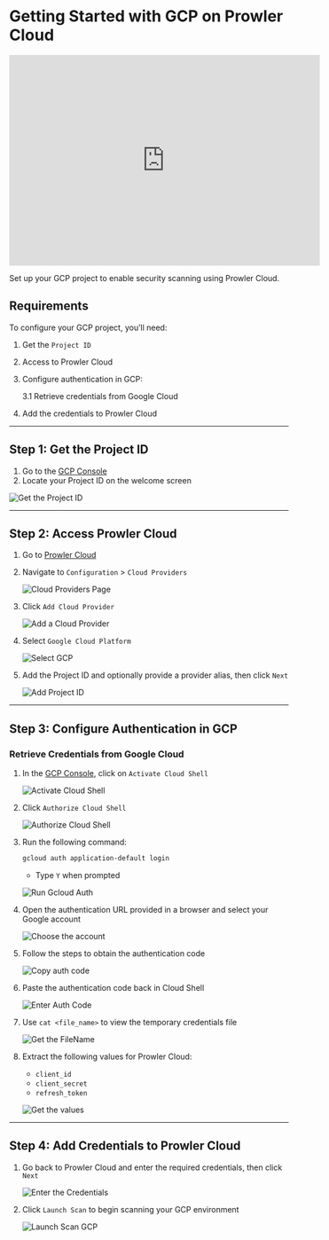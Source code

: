 # Getting Started with GCP on Prowler Cloud

<iframe width="560" height="380" src="https://www.youtube-nocookie.com/embed/v1as8vTFlMg" title="Prowler Cloud Onboarding GCP" frameborder="0" allow="accelerometer; autoplay; clipboard-write; encrypted-media; gyroscope; picture-in-picture" allowfullscreen="1"></iframe>

Set up your GCP project to enable security scanning using Prowler Cloud.

## Requirements

To configure your GCP project, you’ll need:

1. Get the `Project ID`
2. Access to Prowler Cloud
3. Configure authentication in GCP:

    3.1 Retrieve credentials from Google Cloud

4. Add the credentials to Prowler Cloud

---

## Step 1: Get the Project ID

1. Go to the [GCP Console](https://console.cloud.google.com/)
2. Locate your Project ID on the welcome screen

![Get the Project ID](./img/project-id-console.png)

---

## Step 2: Access Prowler Cloud

1. Go to [Prowler Cloud](https://cloud.prowler.com/)
2. Navigate to `Configuration` > `Cloud Providers`

    ![Cloud Providers Page](../img/cloud-providers-page.png)

3. Click `Add Cloud Provider`

    ![Add a Cloud Provider](../img/add-cloud-provider.png)

4. Select `Google Cloud Platform`

    ![Select GCP](./img/select-gcp.png)

5. Add the Project ID and optionally provide a provider alias, then click `Next`

    ![Add Project ID](./img/add-project-id.png)

---

## Step 3: Configure Authentication in GCP

### Retrieve Credentials from Google Cloud

1. In the [GCP Console](https://console.cloud.google.com/), click on `Activate Cloud Shell`

    ![Activate Cloud Shell](./img/access-console.png)

2. Click `Authorize Cloud Shell`

    ![Authorize Cloud Shell](./img/authorize-cloud-shell.png)

3. Run the following command:

    ```bash
    gcloud auth application-default login
    ```

    - Type `Y` when prompted

    ![Run Gcloud Auth](./img/run-gcloud-auth.png)

4. Open the authentication URL provided in a browser and select your Google account

    ![Choose the account](./img/take-account-email.png)

5. Follow the steps to obtain the authentication code

    ![Copy auth code](./img/copy-auth-code.png)

6. Paste the authentication code back in Cloud Shell

    ![Enter Auth Code](./img/enter-auth-code.png)

7. Use `cat <file_name>` to view the temporary credentials file

    ![Get the FileName](./img/get-temp-file-credentials.png)

8. Extract the following values for Prowler Cloud:

    - `client_id`
    - `client_secret`
    - `refresh_token`

    ![Get the values](./img/get-needed-values-auth.png)

---

## Step 4: Add Credentials to Prowler Cloud

1. Go back to Prowler Cloud and enter the required credentials, then click `Next`

    ![Enter the Credentials](./img/enter-credentials-prowler-cloud.png)

2. Click `Launch Scan` to begin scanning your GCP environment

    ![Launch Scan GCP](./img/launch-scan.png)
